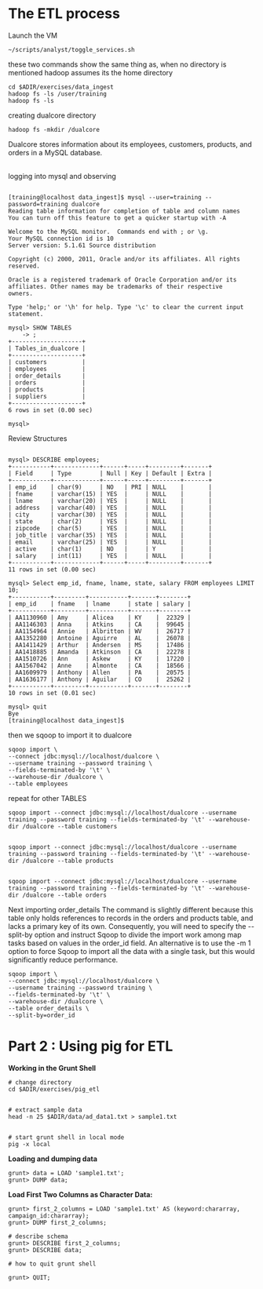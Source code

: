 # The ETL process

Launch the VM
```
~/scripts/analyst/toggle_services.sh
```

these two commands show the same thing as, when no directory is mentioned hadoop 
assumes its the home directory
```
cd $ADIR/exercises/data_ingest
hadoop fs -ls /user/training
hadoop fs -ls
```

creating dualcore directory
```
hadoop fs -mkdir /dualcore
```
Dualcore stores information about its employees, customers, products, and orders
in a MySQL database.

<br>
logging into mysql and observing

```

[training@localhost data_ingest]$ mysql --user=training --password=training dualcore
Reading table information for completion of table and column names
You can turn off this feature to get a quicker startup with -A

Welcome to the MySQL monitor.  Commands end with ; or \g.
Your MySQL connection id is 10
Server version: 5.1.61 Source distribution

Copyright (c) 2000, 2011, Oracle and/or its affiliates. All rights reserved.

Oracle is a registered trademark of Oracle Corporation and/or its
affiliates. Other names may be trademarks of their respective
owners.

Type 'help;' or '\h' for help. Type '\c' to clear the current input statement.

mysql> SHOW TABLES
    -> ;
+--------------------+
| Tables_in_dualcore |
+--------------------+
| customers          |
| employees          |
| order_details      |
| orders             |
| products           |
| suppliers          |
+--------------------+
6 rows in set (0.00 sec)

mysql> 

```

Review Structures

```

mysql> DESCRIBE employees;
+-----------+-------------+------+-----+---------+-------+
| Field     | Type        | Null | Key | Default | Extra |
+-----------+-------------+------+-----+---------+-------+
| emp_id    | char(9)     | NO   | PRI | NULL    |       |
| fname     | varchar(15) | YES  |     | NULL    |       |
| lname     | varchar(20) | YES  |     | NULL    |       |
| address   | varchar(40) | YES  |     | NULL    |       |
| city      | varchar(30) | YES  |     | NULL    |       |
| state     | char(2)     | YES  |     | NULL    |       |
| zipcode   | char(5)     | YES  |     | NULL    |       |
| job_title | varchar(35) | YES  |     | NULL    |       |
| email     | varchar(25) | YES  |     | NULL    |       |
| active    | char(1)     | NO   |     | Y       |       |
| salary    | int(11)     | YES  |     | NULL    |       |
+-----------+-------------+------+-----+---------+-------+
11 rows in set (0.00 sec)

mysql> Select emp_id, fname, lname, state, salary FROM employees LIMIT 10;
+-----------+---------+-----------+-------+--------+
| emp_id    | fname   | lname     | state | salary |
+-----------+---------+-----------+-------+--------+
| AA1130960 | Amy     | Alicea    | KY    |  22329 |
| AA1146303 | Anna    | Atkins    | CA    |  99645 |
| AA1154964 | Annie   | Albritton | WV    |  26717 |
| AA1352280 | Antoine | Aguirre   | AL    |  26078 |
| AA1411429 | Arthur  | Andersen  | MS    |  17486 |
| AA1418885 | Amanda  | Atkinson  | CA    |  22278 |
| AA1510726 | Ann     | Askew     | KY    |  17220 |
| AA1567042 | Anne    | Almonte   | CA    |  18566 |
| AA1609979 | Anthony | Allen     | PA    |  20575 |
| AA1636177 | Anthony | Aguilar   | CO    |  25262 |
+-----------+---------+-----------+-------+--------+
10 rows in set (0.01 sec)

mysql> quit
Bye
[training@localhost data_ingest]$ 

```

then we sqoop to import it to dualcore

```
sqoop import \
--connect jdbc:mysql://localhost/dualcore \
--username training --password training \
--fields-terminated-by '\t' \
--warehouse-dir /dualcore \
--table employees

```

repeat for other TABLES
```
sqoop import --connect jdbc:mysql://localhost/dualcore --username training --password training --fields-terminated-by '\t' --warehouse-dir /dualcore --table customers


sqoop import --connect jdbc:mysql://localhost/dualcore --username training --password training --fields-terminated-by '\t' --warehouse-dir /dualcore --table products


sqoop import --connect jdbc:mysql://localhost/dualcore --username training --password training --fields-terminated-by '\t' --warehouse-dir /dualcore --table orders

```

Next importing order_details
The command is
slightly different because this table only holds references to records in the
orders and products table, and lacks a primary key of its own. Consequently,
you will need to specify the --split-by option and instruct Sqoop to divide
the import work among map tasks based on values in the order_id field. An
alternative is to use the -m 1 option to force Sqoop to import all the data with a
single task, but this would significantly reduce performance.

```
sqoop import \
--connect jdbc:mysql://localhost/dualcore \
--username training --password training \
--fields-terminated-by '\t' \
--warehouse-dir /dualcore \
--table order_details \
--split-by=order_id
```

# Part 2 : Using pig for ETL 

**Working in the Grunt Shell**
```
# change directory
cd $ADIR/exercises/pig_etl


# extract sample data
head -n 25 $ADIR/data/ad_data1.txt > sample1.txt


# start grunt shell in local mode
pig -x local

```

**Loading and dumping data**
```
grunt> data = LOAD 'sample1.txt';  
grunt> DUMP data;

```

**Load First Two Columns as Character Data:**
```
grunt> first_2_columns = LOAD 'sample1.txt' AS (keyword:chararray, campaign_id:chararray);  
grunt> DUMP first_2_columns;

# describe schema
grunt> DESCRIBE first_2_columns;
grunt> DESCRIBE data;

# how to quit grunt shell

grunt> QUIT;

```